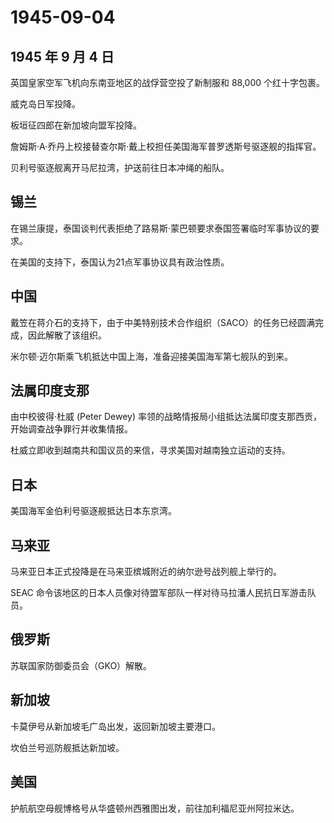 # 1945-09-04

## 1945 年 9 月 4 日

英国皇家空军飞机向东南亚地区的战俘营空投了新制服和 88,000 个红十字包裹。

威克岛日军投降。

板垣征四郎在新加坡向盟军投降。

詹姆斯·A·乔丹上校接替查尔斯·戴上校担任美国海军普罗透斯号驱逐舰的指挥官。

贝利号驱逐舰离开马尼拉湾，护送前往日本冲绳的船队。

## 锡兰

在锡兰康提，泰国谈判代表拒绝了路易斯·蒙巴顿要求泰国签署临时军事协议的要求。

在美国的支持下，泰国认为21点军事协议具有政治性质。

## 中国

戴笠在蒋介石的支持下，由于中美特别技术合作组织（SACO）的任务已经圆满完成，因此解散了该组织。

米尔顿·迈尔斯乘飞机抵达中国上海，准备迎接美国海军第七舰队的到来。

## 法属印度支那

由中校彼得·杜威 (Peter Dewey)
率领的战略情报局小组抵达法属印度支那西贡，开始调查战争罪行并收集情报。

杜威立即收到越南共和国议员的来信，寻求美国对越南独立运动的支持。

## 日本

美国海军金伯利号驱逐舰抵达日本东京湾。

## 马来亚

马来亚日本正式投降是在马来亚槟城附近的纳尔逊号战列舰上举行的。

SEAC
命令该地区的日本人员像对待盟军部队一样对待马拉潘人民抗日军游击队员。

## 俄罗斯

苏联国家防御委员会（GKO）解散。

## 新加坡

卡莫伊号从新加坡毛广岛出发，返回新加坡主要港口。

坎伯兰号巡防舰抵达新加坡。

## 美国

护航航空母舰博格号从华盛顿州西雅图出发，前往加利福尼亚州阿拉米达。

